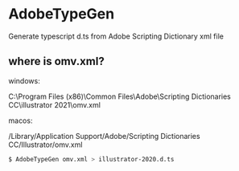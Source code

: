 # AdobeTypeGen
Generate typescript d.ts from Adobe Scripting Dictionary xml file

## where is omv.xml?

windows:

C:\Program Files (x86)\Common Files\Adobe\Scripting Dictionaries CC\illustrator 2021\omv.xml

macos:

/Library/Application Support/Adobe/Scripting Dictionaries CC/Illustrator/omv.xml


```bash
$ AdobeTypeGen omv.xml > illustrator-2020.d.ts
```
